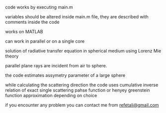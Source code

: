 code works by executing main.m

variables should be altered inside main.m file, they are described with comments inside the code

works on MATLAB

can work in parallel or on a single core

solution of radiative transfer equation in spherical medium using Lorenz Mie theory

parallel plane rays are incident from air to sphere. 

the code estimates assymetry parameter of a large sphere 

while calculating the scattering direction the code uses cumulative inverse relation of exact single scattering pahse function or henyey greenstein function approximation depending on choice 

if you encounter any problem you can contact me from refetali@gmail.com
